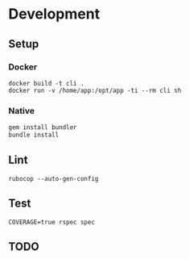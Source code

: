 # Development
## Setup
### Docker
```
docker build -t cli .
docker run -v /home/app:/opt/app -ti --rm cli sh
```
### Native
```bash
gem install bundler
bundle install
```

## Lint
```
rubocop --auto-gen-config
```

## Test
```
COVERAGE=true rspec spec
```

## TODO


